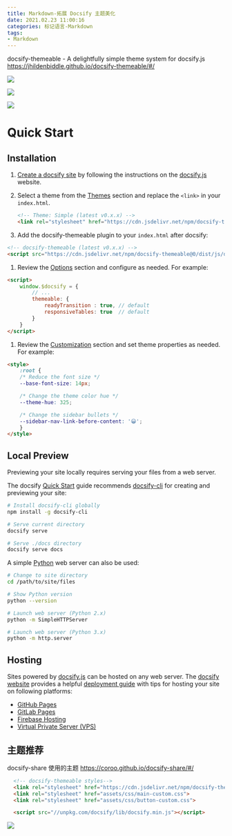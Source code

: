 ```yaml
---
title: Markdown-拓展 Docsify 主题美化
date: 2021.02.23 11:00:16
categories: 标记语言-Markdown
tags:
- Markdown
---
```


docsify-themeable - A delightfully simple theme system for docsify.js
https://jhildenbiddle.github.io/docsify-themeable/#/

![](https://upload-images.jianshu.io/upload_images/1662509-3096acf1ee4a7d03.png?imageMogr2/auto-orient/strip%7CimageView2/2/w/1240)

![](https://upload-images.jianshu.io/upload_images/1662509-d5e4cb89fe674771.png?imageMogr2/auto-orient/strip%7CimageView2/2/w/1240)

![](https://upload-images.jianshu.io/upload_images/1662509-60f5db2d2a081afe.png?imageMogr2/auto-orient/strip%7CimageView2/2/w/1240)

# Quick Start

## Installation

1. [Create a docsify site](//docsify.js.org/#/quickstart) by following the instructions on the [docsify.js](//docsify.js.org) website.

1. Select a theme from the [Themes](themes) section and replace the `<link>` in your `index.html`.

   ```html
   <!-- Theme: Simple (latest v0.x.x) -->
   <link rel="stylesheet" href="https://cdn.jsdelivr.net/npm/docsify-themeable@0/dist/css/theme-simple.css">
   ```

1. Add the docsify-themeable plugin to your `index.html` after docsify:

```html
<!-- docsify-themeable (latest v0.x.x) -->
<script src="https://cdn.jsdelivr.net/npm/docsify-themeable@0/dist/js/docsify-themeable.min.js"></script>
```

1. Review the [Options](options) section and configure as needed. For example:

```html
<script>
    window.$docsify = {
        // ...
        themeable: {
            readyTransition : true, // default
            responsiveTables: true  // default
        }
    }
</script>
```

1. Review the [Customization](customization) section and set theme properties as needed. For example:

```html
<style>
    :root {
    /* Reduce the font size */
    --base-font-size: 14px;

    /* Change the theme color hue */
    --theme-hue: 325;

    /* Change the sidebar bullets */
    --sidebar-nav-link-before-content: '😀';
    }
</style>
```

## Local Preview

Previewing your site locally requires serving your files from a web server.

The docsify [Quick Start](//docsify.js.org/#/quickstart) guide recommends [docsify-cli](//github.com/QingWei-Li/docsify-cli) for creating and previewing your site:

```bash
# Install docsify-cli globally
npm install -g docsify-cli

# Serve current directory
docsify serve

# Serve ./docs directory
docsify serve docs
```

A simple [Python](https://www.python.org/) web server can also be used:

```bash
# Change to site directory
cd /path/to/site/files

# Show Python version
python --version

# Launch web server (Python 2.x)
python -m SimpleHTTPServer

# Launch web server (Python 3.x)
python -m http.server
```

## Hosting

Sites powered by [docsify.js](//docsify.js.org/) can be hosted on any web server. The [docsify website](//docsify.js.org/) provides a helpful [deployment guide](//docsify.js.org/#/deploy) with tips for hosting your site on following platforms:

- [GitHub Pages](https://pages.github.com/)
- [GitLab Pages](https://about.gitlab.com/features/pages/)
- [Firebase Hosting](https://firebase.google.com/docs/hosting/)
- [Virtual Private Server (VPS)](https://en.wikipedia.org/wiki/Virtual_private_server)

## 主题推荐

docsify-share 使用的主题
<https://coroo.github.io/docsify-share/#/>

```html
  <!-- docsify-themeable styles-->
  <link rel="stylesheet" href="https://cdn.jsdelivr.net/npm/docsify-themeable@0/dist/css/theme-simple.css" title="light">
  <link rel="stylesheet" href="assets/css/main-custom.css">
  <link rel="stylesheet" href="assets/css/button-custom.css">

  <script src="//unpkg.com/docsify/lib/docsify.min.js"></script>
```

![](https://upload-images.jianshu.io/upload_images/1662509-78f4d1435e4b015c.png?imageMogr2/auto-orient/strip%7CimageView2/2/w/1240)
